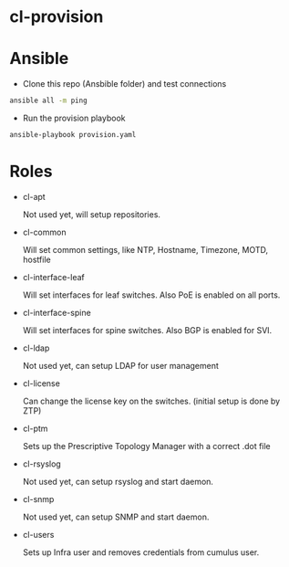 # cl-provision

# Ansible
- Clone this repo (Ansbible folder) and test connections
```bash
ansible all -m ping
```
- Run the provision playbook
```bash
ansible-playbook provision.yaml
```

# Roles
- cl-apt

  Not used yet, will setup repositories.

- cl-common

  Will set common settings, like NTP, Hostname, Timezone, MOTD, hostfile

- cl-interface-leaf

  Will set interfaces for leaf switches. Also PoE is enabled on all ports.

- cl-interface-spine

  Will set interfaces for spine switches. Also BGP is enabled for SVI.

- cl-ldap

  Not used yet, can setup LDAP for user management

- cl-license

  Can change the license key on the switches. (initial setup is done by ZTP)

- cl-ptm

  Sets up the Prescriptive Topology Manager with a correct .dot file

- cl-rsyslog

  Not used yet, can setup rsyslog and start daemon.

- cl-snmp

  Not used yet, can setup SNMP and start daemon.

- cl-users

  Sets up Infra user and removes credentials from cumulus user.
